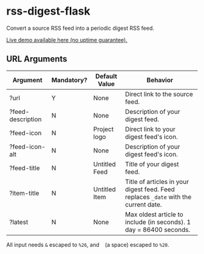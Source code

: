 # rss-digest-flask

Convert a source RSS feed into a periodic digest RSS feed.

[Live demo available here (no uptime guarantee).](https://plus.zacharytalis.com/digest/)

## URL Arguments

| Argument          | Mandatory? | Default Value | Behavior                                                                            |
| ----------------- | ---------- | ------------- | ----------------------------------------------------------------------------------- |
| ?url              | Y          | None          | Direct link to the source feed.                                                     |
| ?feed-description | N          | None          | Description of your digest feed.                                                    |
| ?feed-icon        | N          | Project logo  | Direct link to your digest feed's icon.                                             |
| ?feed-icon-alt    | N          | None          | Description of your digest feed's icon.                                             |
| ?feed-title       | N          | Untitled Feed | Title of your digest feed.                                                          |
| ?item-title       | N          | Untitled Item | Title of articles in your digest feed. Feed replaces `_date` with the current date. |
| ?latest           | N          | None          | Max oldest article to include (in seconds). 1 day = 86400 seconds.                  |

All input needs `&` escaped to `%26`, and ` ` (a space) escaped to `%20`.
